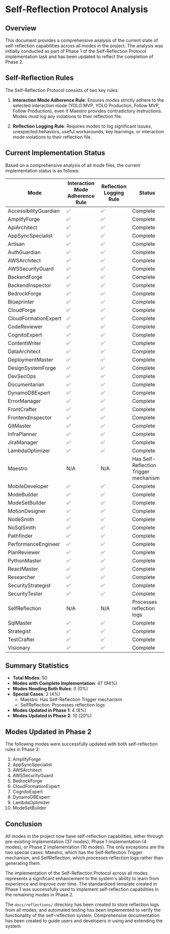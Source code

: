 # Self-Reflection Protocol Analysis

## Overview
This document provides a comprehensive analysis of the current state of self-reflection capabilities across all modes in the project. The analysis was initially conducted as part of Phase 1 of the Self-Reflection Protocol implementation task and has been updated to reflect the completion of Phase 2.

## Self-Reflection Rules
The Self-Reflection Protocol consists of two key rules:

1. **Interaction Mode Adherence Rule**: Ensures modes strictly adhere to the selected interaction mode (YOLO MVP, YOLO Production, Follow MVP, Follow Production), even if Maestro provides contradictory instructions. Modes must log any violations to their reflection file.

2. **Reflection Logging Rule**: Requires modes to log significant issues, unexpected behaviors, useful workarounds, key learnings, or interaction mode violations to their reflection file.

## Current Implementation Status

Based on a comprehensive analysis of all mode files, the current implementation status is as follows:

| Mode | Interaction Mode Adherence Rule | Reflection Logging Rule | Status |
|------|--------------------------------|------------------------|--------|
| AccessibilityGuardian | ✅ | ✅ | Complete |
| AmplifyForge | ✅ | ✅ | Complete |
| ApiArchitect | ✅ | ✅ | Complete |
| AppSyncSpecialist | ✅ | ✅ | Complete |
| Artisan | ✅ | ✅ | Complete |
| AuthGuardian | ✅ | ✅ | Complete |
| AWSArchitect | ✅ | ✅ | Complete |
| AWSSecurityGuard | ✅ | ✅ | Complete |
| BackendForge | ✅ | ✅ | Complete |
| BackendInspector | ✅ | ✅ | Complete |
| BedrockForge | ✅ | ✅ | Complete |
| Blueprinter | ✅ | ✅ | Complete |
| CloudForge | ✅ | ✅ | Complete |
| CloudFormationExpert | ✅ | ✅ | Complete |
| CodeReviewer | ✅ | ✅ | Complete |
| CognitoExpert | ✅ | ✅ | Complete |
| ContentWriter | ✅ | ✅ | Complete |
| DataArchitect | ✅ | ✅ | Complete |
| DeploymentMaster | ✅ | ✅ | Complete |
| DesignSystemForge | ✅ | ✅ | Complete |
| DevSecOps | ✅ | ✅ | Complete |
| Documentarian | ✅ | ✅ | Complete |
| DynamoDBExpert | ✅ | ✅ | Complete |
| ErrorManager | ✅ | ✅ | Complete |
| FrontCrafter | ✅ | ✅ | Complete |
| FrontendInspector | ✅ | ✅ | Complete |
| GitMaster | ✅ | ✅ | Complete |
| InfraPlanner | ✅ | ✅ | Complete |
| JiraManager | ✅ | ✅ | Complete |
| LambdaOptimizer | ✅ | ✅ | Complete |
| Maestro | N/A | N/A | Has Self-Reflection Trigger mechanism |
| MobileDeveloper | ✅ | ✅ | Complete |
| ModeBuilder | ✅ | ✅ | Complete |
| ModeSetBuilder | ✅ | ✅ | Complete |
| MotionDesigner | ✅ | ✅ | Complete |
| NodeSmith | ✅ | ✅ | Complete |
| NoSqlSmith | ✅ | ✅ | Complete |
| Pathfinder | ✅ | ✅ | Complete |
| PerformanceEngineer | ✅ | ✅ | Complete |
| PlanReviewer | ✅ | ✅ | Complete |
| PythonMaster | ✅ | ✅ | Complete |
| ReactMaster | ✅ | ✅ | Complete |
| Researcher | ✅ | ✅ | Complete |
| SecurityStrategist | ✅ | ✅ | Complete |
| SecurityTester | ✅ | ✅ | Complete |
| SelfReflection | N/A | N/A | Processes reflection logs |
| SqlMaster | ✅ | ✅ | Complete |
| Strategist | ✅ | ✅ | Complete |
| TestCrafter | ✅ | ✅ | Complete |
| Visionary | ✅ | ✅ | Complete |

## Summary Statistics

- **Total Modes**: 50
- **Modes with Complete Implementation**: 47 (94%)
- **Modes Needing Both Rules**: 0 (0%)
- **Special Cases**: 2 (4%)
  - Maestro: Has Self-Reflection Trigger mechanism
  - SelfReflection: Processes reflection logs
- **Modes Updated in Phase 1**: 4 (8%)
- **Modes Updated in Phase 2**: 10 (20%)

## Modes Updated in Phase 2

The following modes were successfully updated with both self-reflection rules in Phase 2:

1. AmplifyForge
2. AppSyncSpecialist
3. AWSArchitect
4. AWSSecurityGuard
5. BedrockForge
6. CloudFormationExpert
7. CognitoExpert
8. DynamoDBExpert
9. LambdaOptimizer
10. ModeSetBuilder

## Conclusion

All modes in the project now have self-reflection capabilities, either through pre-existing implementation (37 modes), Phase 1 implementation (4 modes), or Phase 2 implementation (10 modes). The only exceptions are the two special cases: Maestro, which has the Self-Reflection Trigger mechanism, and SelfReflection, which processes reflection logs rather than generating them.

The implementation of the Self-Reflection Protocol across all modes represents a significant enhancement to the system's ability to learn from experience and improve over time. The standardized template created in Phase 1 was successfully used to implement self-reflection capabilities in the remaining modes in Phase 2.

The `docs/reflections/` directory has been created to store reflection logs from all modes, and automated testing has been implemented to verify the functionality of the self-reflection system. Comprehensive documentation has been created to guide users and developers in using and extending the system.